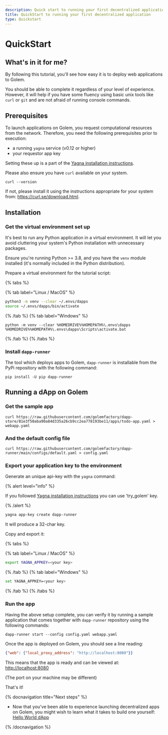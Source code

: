 ```yaml
---
description: Quick start to running your first decentralized application on Golem
title: QuickStart to running your first decentralized application
type: Quickstart
---
```


# QuickStart

## What's in it for me?

By following this tutorial, you'll see how easy it is to deploy web applications to Golem.

You should be able to complete it regardless of your level of experience. However, it will help if you have some fluency using basic unix tools like `curl` or `git` and are not afraid of running console commands.

## Prerequisites

To launch applications on Golem, you request computational resources from the network. Therefore, you need the following prerequisites prior to execution:

* a running `yagna` service (v0.12 or higher)
* your requestor app key

Setting these up is a part of the [Yagna installation instructions](/docs/creators/javascript/examples/tools/yagna-installation-for-requestors). 

Please also ensure you have `curl` available on your system.

```shell
curl --version
```

If not, please install it using the instructions appropriate for your system from: https://curl.se/download.html.

## Installation

### Get the virtual environment set up

It's best to run any Python application in a virtual environment. It will let you avoid cluttering your system's Python installation with unnecessary packages.

Ensure you're running Python >= 3.8, and you have the `venv` module installed (it's normally included in the Python distribution).

Prepare a virtual environment for the tutorial script:

{% tabs %}

{% tab label="Linux / MacOS" %}
```bash
python3 -m venv --clear ~/.envs/dapps
source ~/.envs/dapps/bin/activate
```
{% /tab %}
{% tab label="Windows" %}
```shell
python -m venv --clear %HOMEDRIVE%%HOMEPATH%\.envs\dapps
%HOMEDRIVE%%HOMEPATH%\.envs\dapps\Scripts\activate.bat
```
{% /tab %}
{% /tabs %}




### Install `dapp-runner`

The tool which deploys apps to Golem, `dapp-runner` is installable from the PyPi repository with the following command:

```shell
pip install -U pip dapp-runner
```

## Running a dApp on Golem

### Get the sample app

```
curl https://raw.githubusercontent.com/golemfactory/dapp-store/81e3f50aba90a84d335a26cb9cc2ea778193be11/apps/todo-app.yaml > webapp.yaml
```

### And the default config file

```
curl https://raw.githubusercontent.com/golemfactory/dapp-runner/main/configs/default.yaml > config.yaml
```

### Export your application key to the environment


Generate an unique api-key with the `yagna` command:

{% alert level="info" %}

If you followed [Yagna installation instructions](/docs/creators/javascript/examples/tools/yagna-installation-for-requestors) you can use 'try_golem' key.
 
{% /alert %}

```bash
yagna app-key create dapp-runner
```
It will produce a 32-char key. 

Copy and export it:

{% tabs %}

{% tab label="Linux / MacOS" %}
```bash
export YAGNA_APPKEY=<your key>
```
{% /tab %}
{% tab label="Windows" %}
```bash
set YAGNA_APPKEY=<your key>
```
{% /tab %}
{% /tabs %}


### Run the app

Having the above setup complete, you can verify it by running a sample application that comes together with `dapp-runner` repository using the following commands:

```shell
dapp-runner start --config config.yaml webapp.yaml 
```

Once the app is deployed on Golem, you should see a line reading:

```json
{"web": {"local_proxy_address": "http://localhost:8080"}}
```

This means that the app is ready and can be viewed at: [http://localhost:8080](http://localhost:8080)

(The port on your machine may be different)

That's it!


{% docnavigation title="Next steps" %}

- Now that you've been able to experience launching decentralized apps on Golem, you might wish to learn what it takes to build one yourself: [Hello World dApp](/docs/creators/dapps/hello-world-dapp)


{% /docnavigation %}